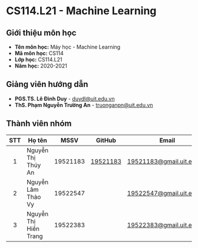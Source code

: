 # CS114.L21 - Machine Learning
## Giới thiệu môn học
- **Tên môn học:** Máy học - Machine Learning
- **Mã môn học:** CS114
- **Lớp học:** CS114.L21
- **Năm học:** 2020-2021
## Giảng viên hướng dẫn
- **PGS.TS. Lê Đình Duy** - duydl@uit.edu.vn
- **ThS. Phạm Nguyễn Trường An** - truonganpn@uit.edu.vn
## Thành viên nhóm
| STT | Họ tên | MSSV | GitHub | Email |
| :---: | --------- | --- | --- | --- |
| 1 | Nguyễn Thị Thúy An | 19521183 | [19521183](github.com/19521183/) | 19521183@gmail.uit.edu.vn | 
| 2 | Nguyễn Lâm Thảo Vy | 19522547 |      | 19522547@gmail.uit.edu.vn |
| 3 | Nguyễn Thị Hiền Trang | 19522383|      | 19522383@gmail.uit.edu.vn |
